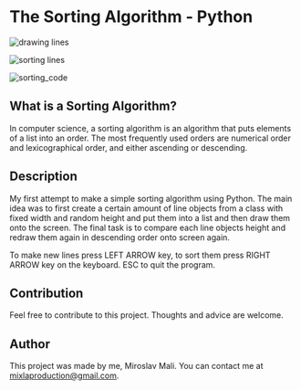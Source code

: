 # The Sorting Algorithm - Python

![drawing lines](https://user-images.githubusercontent.com/68731924/135721710-2b3c3a58-5106-45f0-9181-9b79fd7356bf.gif)

![sorting lines](https://user-images.githubusercontent.com/68731924/135721716-fa0a2fbe-dbaf-422c-a241-042eca7b54e9.gif)

![sorting_code](https://user-images.githubusercontent.com/68731924/135641663-28330a2b-03cf-4a73-b7ed-f679198d0267.gif)

## What is a Sorting Algorithm?
In computer science, a sorting algorithm is an algorithm that puts elements of a list into an order. The most frequently used orders are numerical order and lexicographical order, and either ascending or descending.

## Description
My first attempt to make a simple sorting algorithm using Python. The main idea was to first create a certain amount of line objects from a class with fixed width and random height and put them into a list and then draw them onto the screen. The final task is to compare each line objects height and redraw them again in descending order onto screen again.

To make new lines press LEFT ARROW key, to sort them press RIGHT ARROW key on the keyboard. ESC to quit the program.

## Contribution
Feel free to contribute to this project. Thoughts and advice are welcome.

## Author
This project was made by me, Miroslav Mali. You can contact me at mixlaproduction@gmail.com.

